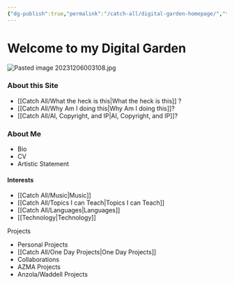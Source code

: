 ```yaml
---
{"dg-publish":true,"permalink":"/catch-all/digital-garden-homepage/","tags":["gardenEntry"],"updated":"2023-12-06T00:40:32.873-07:00"}
---
```


# Welcome to my Digital Garden
![Pasted image 20231206003108.jpg](/img/user/Attachements/Pasted%20image%2020231206003108.jpg)
### About this Site 
- [[Catch All/What the heck is this\|What the heck is this]] ?
- [[Catch All/Why Am I doing this\|Why Am I doing this]]?
-  [[Catch All/AI, Copyright, and IP\|AI, Copyright, and IP]]?
###  About Me 
- Bio
- CV
- Artistic Statement

#### Interests
- [[Catch All/Music\|Music]]
- [[Catch All/Topics I can Teach\|Topics I can Teach]]
- [[Catch All/Languages\|Languages]]
- [[Technology\|Technology]]

Projects
- Personal Projects
- [[Catch All/One Day Projects\|One Day Projects]]
- Collaborations
- AZMA Projects
- Anzola/Waddell Projects